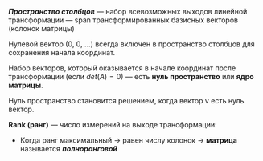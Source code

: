 ***Пространство столбцов*** — набор всевозможных выходов линейной трансформации — span трансформированных базисных векторов (колонок матрицы)

Нулевой вектор (0, 0, …) всегда включен в пространство столбцов для сохранения начала координат.

Набор векторов, который оказывается в начале координат после трансформации (если $det(A)=0$) — есть **нуль пространство** или **ядро матрицы**.

Нуль пространство становится решением, когда вектор v есть нуль вектор.

**Rank (ранг)** — число измерений на выходе трансформации:
- Когда ранг максимальный → равен числу колонок → **матрица** называется ***полноранговой***